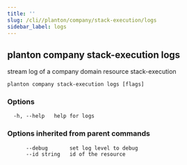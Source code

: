```yaml
---
title: ''
slug: /cli//planton/company/stack-execution/logs
sidebar_label: logs
---
```

## planton company stack-execution logs

stream log of a company domain resource stack-execution

```
planton company stack-execution logs [flags]
```

### Options

```
  -h, --help   help for logs
```

### Options inherited from parent commands

```
      --debug       set log level to debug
      --id string   id of the resource
```

